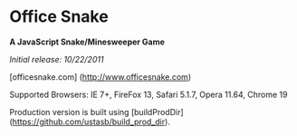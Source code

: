 # Office Snake
**A JavaScript Snake/Minesweeper Game**

*Initial release: 10/22/2011*

[officesnake.com] (http://www.officesnake.com)

Supported Browsers: IE 7+, FireFox 13, Safari 5.1.7, Opera 11.64, Chrome 19

Production version is built using [buildProdDir] (https://github.com/ustasb/build_prod_dir).
